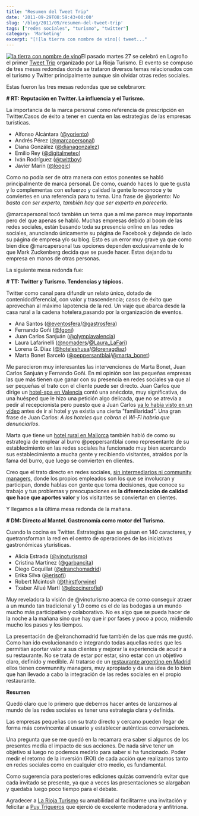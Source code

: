 ```yaml
---
title: "Resumen del Tweet Trip"
date: '2011-09-29T08:59:43+00:00'
slug: '/blog/2011/09/resumen-del-tweet-trip'
tags: ["redes sociales", "turismo", "twitter"]
category: 'Marketing'
excerpt: "[![la tierra con nombre de vino]( tweet..."
---
```

[![la tierra con nombre de vino](http://static.squarespace.com/static/5303797ae4b0c6ad9e43f072/5303ce80e4b0400995a883d6/5303cf43e4b0400995a88b95/1392758595089/tweet_trip_logo.png?format=original "tweet\_trip\_logo")](http://static.squarespace.com/static/5303797ae4b0c6ad9e43f072/5303ce80e4b0400995a883d6/5303cf43e4b0400995a88b95/1392758595089/tweet_trip_logo.png?format=original)El pasado martes 27 se celebró en Logroño el primer [Tweet Trip](http://static.squarespace.com/static/5303797ae4b0c6ad9e43f072/5303ce80e4b0400995a883d6/5303cf35e4b0400995a88b0c/1392758581676/?format=original "Tweet Trip") organizado por La Rioja Turismo. El evento se compuso de tres mesas redondas donde se trataron diversos temas relacionados con el turismo y Twitter principalmente aunque sin olvidar otras redes sociales.

Estas fueron las tres mesas redondas que se celebraron:

**# RT: Reputación en Twitter. La influencia y el Turismo.**

La importancia de la marca personal como referencia de prescripción en Twitter.Casos de éxito a tener en cuenta en las estrategias de las empresas turísticas.

- Alfonso Alcántara ([@yoriento](http://twitter.com/yoriento))
- Andrés Pérez ([@marcapersonal](http://twitter.com/marcapersonal))
- Diana González ([@dianagonzalez](http://twitter.com/dianagonzalez))
- Emilio Rey ([@digitalmeteo](http://twitter.com/digitalmeteo))
- Iván Rodríguez ([@twittboy](http://twitter.com/twittboy))
- Javier Marín ([@loogic](http://twitter.com/loogic))

Como no podía ser de otra manera con estos ponentes se habló principalmente de marca personal. De como, cuando haces lo que te gusta y lo complementas con esfuerzo y calidad la gente lo reconoce y te conviertes en una referencia para tu tema. Una frase de @yoriento: _No basta con ser experto, también hay que ser experto en parecerlo._

@marcapersonal tocó también un tema que a mí me parece muy importante pero del que apenas se habló. Muchas empresas debido al boom de las redes sociales, están basando toda su presencia online en las redes sociales, anunciando únicamente su página de Facebook y dejando de lado su página de empresa y/o su blog. Esto es un error muy grave ya que como bien dice @marcapersonal tus opciones dependen exclusivamente de lo que Mark Zuckenberg decida que se puede hacer.  Estas dejando tu empresa en manos de otras personas.

La siguiente mesa redonda fue:

**# TT: Twitter y Turismo. Tendencias y tópicos.**

Twitter como canal para difundir un relato único, dotado de contenidodiferencial, con valor y trascendencia; casos de éxito que aprovechan al máximo lapotencia de la red. Un viaje que abarca desde la casa rural a la cadena hotelera,pasando por la organización de eventos.

- Ana Santos ([@eventosfera](http://twitter.com/eventosfera)/[@gastrosfera](http://twitter.com/gastrosfera))
- Fernando Goñi ([@fgoni](http://twitter.com/fgoni))
- Juan Carlos Sanjuán ([@olympiavalencia](http://twitter.com/olympiavalencia))
- Laura Lafarinelli ([@nomaders](http://twitter.com/nomaders)/[@Laura\_LaFari](http://twitter.com/laura_lafari))
- Lorena G. Díaz ([@hoteleshusa](http://twitter.com/hoteleshusa)/[@lorenagdiaz](http://twitter.com/lorenagdiaz))
- Marta Bonet Barceló ([@peppersantblai](http://twitter.com/peppersantblai)/[@marta\_bonet](http://twitter.com/marta_bonet))

Me parecieron muy interesantes las intervenciones de Marta Bonet, Juan Carlos Sanjuán y Fernando Goñi. En mi opinión son las pequeñas empresas las que más tienen que ganar con su presencia en redes sociales ya que al ser pequeñas el trato con el cliente puede ser directo. Juan Carlos que dirige un [hotel-spa en Valencia](http://static.squarespace.com/static/5303797ae4b0c6ad9e43f072/5303ce80e4b0400995a883d6/5303cf35e4b0400995a88b0c/1392758581676/?format=original "Hotel Spa en Valencia") contó una anécdota, muy significativa, de una huésped que le hizo una petición algo delicada, que no se atrevía a pedir al recepcionista pero puesto que a Juan Carlos [ya lo había visto en un vídeo](http://static.squarespace.com/static/5303797ae4b0c6ad9e43f072/5303ce80e4b0400995a883d6/5303cf35e4b0400995a88b0c/1392758581676/?format=original "hotel olympia") antes de ir al hotel y ya existia una cierta "familiaridad". Una gran frase de Juan Carlos: _A los hoteles que cobran el Wi-Fi habría que denunciarlos_.

Marta que tiene un [hotel rural en Mallorca](http://static.squarespace.com/static/5303797ae4b0c6ad9e43f072/5303ce80e4b0400995a883d6/5303cf35e4b0400995a88b0c/1392758581676/?format=original "hotel rural mallorca") también habló de como su estrategia de emplear al burro @peppersantblai como representante de su establecimiento en las redes sociales ha funcionado muy bien acercando sus establecimiento a mucha gente y recibiendo visitantes, atraidos por la fama del burro, que luego se convierten en clientes.

Creo que el trato directo en redes sociales, [sin intermediarios ni community managers](http://static.squarespace.com/static/5303797ae4b0c6ad9e43f072/5303ce80e4b0400995a883d6/5303cf43e4b0400995a88b9a/1392758595376/?format=original "tu empresa no necesita un community manager"), donde los propios empleados son los que se involucran y participan, donde hablas con gente que toma decisiones, que conoce su trabajo y tus problemas y preocupaciones es **la diferenciación de calidad que hace que aportes valor** y los visitantes se conviertan en clientes.

Y llegamos a la última mesa redonda de la mañana.

**# DM: Directo al Mantel. Gastronomía como motor del Turismo.**

Cuando la cocina es Twitter. Estrategias que se guisan en 140 caracteres, y quetransforman la red en el centro de operaciones de las iniciativas gastronómicas yturísticas.

- Alicia Estrada ([@vinoturismo](http://twitter.com/vinoturismo))
- Cristina Martínez ([@garbancita](http://twitter.com/garbancita))
- Diego Coquillat ([@elranchomadrid](http://twitter.com/elranchomadrid))
- Erika Silva ([@erisofi](http://twitter.com/erisofi))
- Robert Mcintosh ([@thirstforwine](http://twitter.com/thirstforwine))
- Txaber Allué Martí ([@elcocinerofiel](http://twitter.com/elcocinerofiel))

Muy reveladora la visión de @vinoturismo acerca de como conseguir atraer a un mundo tan tradicional y 1.0 como es el de las bodegas a un mundo mucho más participativo y colaborativo. No es algo que se pueda hacer de la noche a la mañana sino que hay que ir por fases y poco a poco, midiendo mucho los pasos y los tiempos.

La presentación de @elranchomadrid fue también de las que más me gustó. Como han ido evolucionando e integrando todas aquellas redes que les permitían aportar valor a sus clientes y mejorar la experiencia de acudir a su restaurante. No se trata de estar por estar, sino estar con un objetivo claro, definido y medible. Al tratarse de un [restaurante argentino en Madrid](http://static.squarespace.com/static/5303797ae4b0c6ad9e43f072/5303ce80e4b0400995a883d6/5303cf35e4b0400995a88b0c/1392758581676/?format=original "restaurante asador argentino en madrid") ellos tienen cowmunnity managers, muy apropiado y da una idea de lo bien que han llevado a cabo la integración de las redes sociales en el propio restaurante.

**Resumen**

Quedó claro que lo primero que debemos hacer antes de lanzarnos al mundo de las redes sociales es tener una estrategia clara y definida.

Las empresas pequeñas con su trato directo y cercano pueden llegar de forma más convincente al usuario y establecer auténticas conversaciones.

Una pregunta que se me quedó en la recamara era saber si algunos de los presentes medía el impacto de sus acciones. De nada sirve tener un objetivo si luego no podemos medirlo para saber si ha funcionado. Poder medir el retorno de la inversión (ROI) de cada acción que realizamos tanto en redes sociales como en cualquier otro medio, es fundamental.

Como sugerencia para posteriores ediciones quizás convendría evitar que cada invitado se presente, ya que a veces las presentaciones se alargaban y quedaba luego poco tiempo para el debate.

Agradecer a [La Rioja Turismo](http://static.squarespace.com/static/5303797ae4b0c6ad9e43f072/5303ce80e4b0400995a883d6/5303cf35e4b0400995a88b0c/1392758581676/?format=original "la tierra con nombre de vino") su amabilidad al facilitarme una invitación y felicitar a [Puy Trigueros](http://static.squarespace.com/static/5303797ae4b0c6ad9e43f072/5303ce80e4b0400995a883d6/5303cf35e4b0400995a88b0c/1392758581676/?format=original "experta en marketing y turismo") que ejerció de excelente moderadora y anfitriona.


